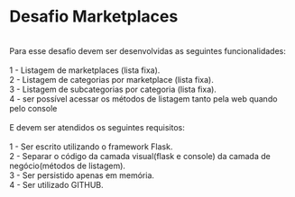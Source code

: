 # Desafio Marketplaces
<br>
Para esse desafio devem ser desenvolvidas as seguintes funcionalidades:<br>
<br>
1 - Listagem de marketplaces (lista fixa).<br>
2 - Listagem de categorias por marketplace (lista fixa).<br>
3 - Listagem de subcategorias por categoria (lista fixa).<br>
4 - ser possível acessar os métodos de listagem tanto pela web quando pelo console<br>
<br>
E devem ser atendidos os seguintes requisitos:<br>
<br>
1 - Ser escrito utilizando o framework Flask.<br>
2 - Separar o código da camada visual(flask e console) da camada de negócio(métodos de listagem).<br>
3 - Ser persistido apenas em memória.<br>
4 - Ser utilizado GITHUB.<br>
<br>
